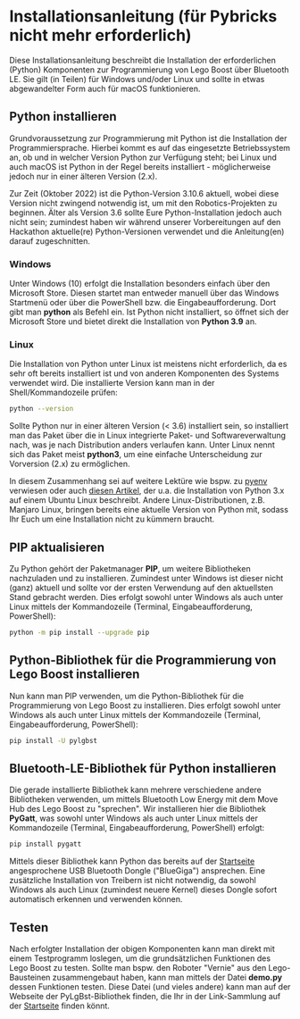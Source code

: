 # Installationsanleitung (für Pybricks nicht mehr erforderlich)
Diese Installationsanleitung beschreibt die Installation der erforderlichen (Python) Komponenten zur Programmierung von Lego Boost über Bluetooth LE. Sie gilt (in Teilen) für Windows und/oder Linux und sollte in etwas abgewandelter Form auch für macOS funktionieren.
## Python installieren
Grundvoraussetzung zur Programmierung mit Python ist die Installation der Programmiersprache. Hierbei kommt es auf das eingesetzte Betriebssystem an, ob und in welcher Version Python zur Verfügung steht; bei Linux und auch macOS ist Python in der Regel bereits installiert - möglicherweise jedoch nur in einer älteren Version (2.x).

Zur Zeit (Oktober 2022) ist die Python-Version 3.10.6 aktuell, wobei diese Version nicht zwingend notwendig ist, um mit den Robotics-Projekten zu beginnen. Älter als Version 3.6 sollte Eure Python-Installation jedoch auch nicht sein; zumindest haben wir während unserer Vorbereitungen auf den Hackathon aktuelle(re) Python-Versionen verwendet und die Anleitung(en) darauf zugeschnitten.
### Windows
Unter Windows (10) erfolgt die Installation besonders einfach über den Microsoft Store. Diesen startet man entweder manuell über das Windows Startmenü oder über die PowerShell bzw. die Eingabeaufforderung. Dort gibt man **python** als Befehl ein. Ist Python nicht installiert, so öffnet sich der Microsoft Store und bietet direkt die Installation von **Python 3.9** an.
### Linux
Die Installation von Python unter Linux ist meistens nicht erforderlich, da es sehr oft bereits installiert ist und von anderen Komponenten des Systems verwendet wird. Die installierte Version kann man in der Shell/Kommandozeile prüfen:
```bash
python --version
```
Sollte Python nur in einer älteren Version (< 3.6) installiert sein, so installiert man das Paket über die in Linux integrierte Paket- und Softwareverwaltung nach, was je nach Distribution anders verlaufen kann. Unter Linux nennt sich das Paket meist **python3**, um eine einfache Unterscheidung zur Vorversion (2.x) zu ermöglichen.

In diesem Zusammenhang sei auf weitere Lektüre wie bspw. zu [pyenv](https://realpython.com/intro-to-pyenv/) verwiesen oder auch [diesen Artikel](https://therafman.wordpress.com/2018/12/13/upgrade-to-python-3-7-and-make-it-the-default-version-in-any-linux-ubuntu-based-distributions/), der u.a. die Installation von Python 3.x auf einem Ubuntu Linux beschreibt. Andere Linux-Distributionen, z.B. Manjaro Linux, bringen bereits eine aktuelle Version von Python mit, sodass Ihr Euch um eine Installation nicht zu kümmern braucht.
## PIP aktualisieren
Zu Python gehört der Paketmanager **PIP**, um weitere Bibliotheken nachzuladen und zu installieren. Zumindest unter Windows ist dieser nicht (ganz) aktuell und sollte vor der ersten Verwendung auf den aktuellsten Stand gebracht werden. Dies erfolgt sowohl unter Windows als auch unter Linux mittels der Kommandozeile (Terminal, Eingabeaufforderung, PowerShell):
```bash
python -m pip install --upgrade pip
```
## Python-Bibliothek für die Programmierung von Lego Boost installieren
Nun kann man PIP verwenden, um die Python-Bibliothek für die Programmierung von Lego Boost zu installieren. Dies erfolgt sowohl unter Windows als auch unter Linux mittels der Kommandozeile (Terminal, Eingabeaufforderung, PowerShell):
```bash
pip install -U pylgbst
```
## Bluetooth-LE-Bibliothek für Python installieren
Die gerade installierte Bibliothek kann mehrere verschiedene andere Bibliotheken verwenden, um mittels Bluetooth Low Energy mit dem Move Hub des Lego Boost zu "sprechen". Wir installieren hier die Bibliothek **PyGatt**, was sowohl unter Windows als auch unter Linux mittels der Kommandozeile (Terminal, Eingabeaufforderung, PowerShell) erfolgt:
```bash
pip install pygatt
```
Mittels dieser Bibliothek kann Python das bereits auf der [Startseite](README.md) angesprochene USB Bluetooth Dongle ("BlueGiga") ansprechen. Eine zusätzliche Installation von Treibern ist nicht notwendig, da sowohl Windows als auch Linux (zumindest neuere Kernel) dieses Dongle sofort automatisch erkennen und verwenden können.

## Testen
Nach erfolgter Installation der obigen Komponenten kann man direkt mit einem Testprogramm loslegen, um die grundsätzlichen Funktionen des Lego Boost zu testen. Sollte man bspw. den Roboter "Vernie" aus den Lego-Bausteinen zusammengebaut haben, kann man mittels der Datei **demo.py** dessen Funktionen testen. Diese Datei (und vieles andere) kann man auf der Webseite der PyLgBst-Bibliothek finden, die Ihr in der Link-Sammlung auf der [Startseite](README.md) finden könnt.
